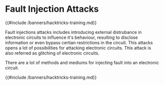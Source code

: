 # Fault Injection Attacks 

{{#include /banners/hacktricks-training.md}}

Fault injections attacks includes introducing external distrubance in electronic circuits to influence it's behaviour, resulting to disclose information or even bypass certian restrictions in the circuit. This attacks opens a lot of possibilities for attacking electronic circuits. This attack is also referred as glitching of electronic circuits.

There are a lot of methods and mediums for injecting fault into an electronic circuit. 



{{#include /banners/hacktricks-training.md}}